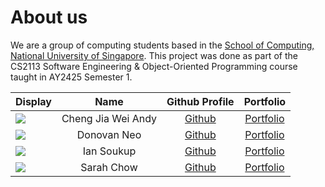 # About us
We are a group of computing students based in the
[School of Computing, National University of Singapore](https://www.comp.nus.edu.sg/). This project was done as part of
the CS2113 Software Engineering & Object-Oriented Programming course taught in AY2425 Semester 1. 

| Display                                             |        Name        |               Github Profile               |            Portfolio             |
|-----------------------------------------------------|:------------------:|:------------------------------------------:|  :----------------------------:  |
| ![](https://via.placeholder.com/100.png?text=Photo) | Cheng Jia Wei Andy | [Github](https://github.com/averageandyyy) | [Portfolio](team/averageandyyy)  |
| ![](https://via.placeholder.com/100.png?text=Photo) |    Donovan Neo     |    [Github](/https://github.com/xenthm)    |   [Portfolio](team/xenthm.md)    |
| ![](https://via.placeholder.com/100.png?text=Photo) |     Ian Soukup     |   [Github](https://github.com/iaso1774)    | [Portfolio](team/johndoe.md)     |
| ![](https://via.placeholder.com/100.png?text=Photo) |     Sarah Chow     |  [Github](https://github.com/sarahchow03)  | [Portfolio](team/sarahchow03.md) |
